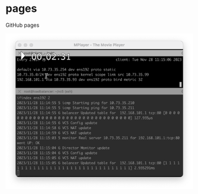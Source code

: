 # pages
GitHub pages


[![Watch the video](videos/vc5-install-20231128.png)](videos/vc5-install-20231128.webm)
